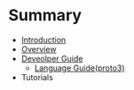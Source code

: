# Summary

* [Introduction](README.md)
* [Overview](overview.md)
* [Deveolper Guide](deveolper-guide.md)
  * [Language Guide\(proto3\)](deveolper-guide/language-guideproto3.md)
* Tutorials


